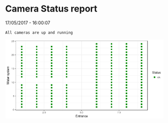 Camera Status report
================
17/05/2017 - 16:00:07

    All cameras are up and running

![](camreport_files/figure-markdown_github/unnamed-chunk-2-1.png)
